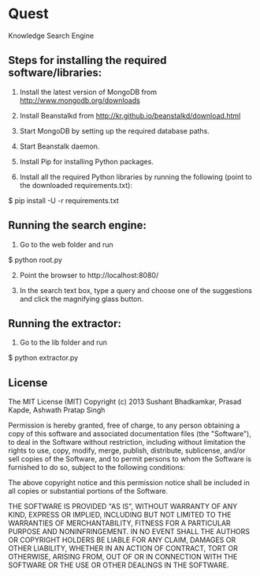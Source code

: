 Quest
=====

Knowledge Search Engine

## Steps for installing the required software/libraries:
1) Install the latest version of MongoDB from http://www.mongodb.org/downloads

2) Install Beanstalkd from http://kr.github.io/beanstalkd/download.html

3) Start MongoDB by setting up the required database paths.

4) Start Beanstalk daemon.

5) Install Pip for installing Python packages.

6) Install all the required Python libraries by running the following (point to the downloaded requirements.txt):

$ pip install -U -r requirements.txt


## Running the search engine:
1) Go to the web folder and run

$ python root.py

2) Point the browser to http://localhost:8080/

3) In the search text box, type a query and choose one of the suggestions and click the magnifying glass button.

## Running the extractor:
1) Go to the lib folder and run

$ python extractor.py



## License

The MIT License (MIT)
Copyright (c) 2013 Sushant Bhadkamkar, Prasad Kapde, Ashwath Pratap Singh

Permission is hereby granted, free of charge, to any person obtaining a copy of this software and associated documentation files (the "Software"), to deal in the Software without restriction, including without limitation the rights to use, copy, modify, merge, publish, distribute, sublicense, and/or sell copies of the Software, and to permit persons to whom the Software is furnished to do so, subject to the following conditions:

The above copyright notice and this permission notice shall be included in all copies or substantial portions of the Software.

THE SOFTWARE IS PROVIDED "AS IS", WITHOUT WARRANTY OF ANY KIND, EXPRESS OR IMPLIED, INCLUDING BUT NOT LIMITED TO THE WARRANTIES OF MERCHANTABILITY, FITNESS FOR A PARTICULAR PURPOSE AND NONINFRINGEMENT. IN NO EVENT SHALL THE AUTHORS OR COPYRIGHT HOLDERS BE LIABLE FOR ANY CLAIM, DAMAGES OR OTHER LIABILITY, WHETHER IN AN ACTION OF CONTRACT, TORT OR OTHERWISE, ARISING FROM, OUT OF OR IN CONNECTION WITH THE SOFTWARE OR THE USE OR OTHER DEALINGS IN THE SOFTWARE.
